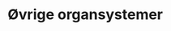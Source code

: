 # Øvrige organsystemer
<!-- #anki/tag/med/Orto #anki/deck/Medicine -->

<!-- {BearID:08A079E7-8571-4F6B-AE2B-5A71E4CF66DB-58207-00004E8EDB69897D} -->
